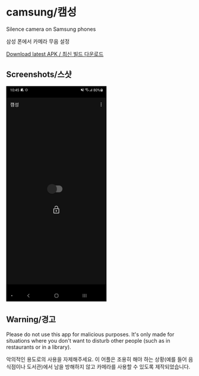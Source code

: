 # camsung/캠성

Silence camera on Samsung phones

삼성 폰에서 카메라 무음 설정

[Download latest APK / 최신 빌드 다운로드](https://github.com/ericswpark/camsung/releases/latest/download/app-release.apk)

## Screenshots/스샷

![main_window](img/main_window.png?raw=true)

## Warning/경고

Please do not use this app for malicious purposes. It's only made for situations where you don't want to disturb
other people (such as in restaurants or in a library).

악의적인 용도로의 사용을 자제해주세요. 이 어플은 조용히 해야 하는 상황(예를 들어 음식점이나 도서관)에서
남을 방해하지 않고 카메라를 사용할 수 있도록 제작되었습니다.
